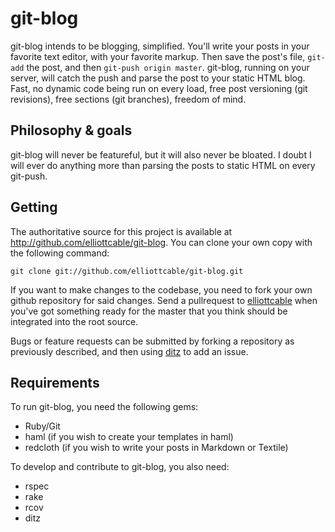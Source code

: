 git-blog
========

git-blog intends to be blogging, simplified. You'll write your posts in your
favorite text editor, with your favorite markup. Then save the post's file,
`git-add` the post, and then `git-push origin master`. git-blog, running on
your server, will catch the push and parse the post to your static HTML blog.
Fast, no dynamic code being run on every load, free post versioning (git
revisions), free sections (git branches), freedom of mind.

Philosophy & goals
------------------

git-blog will never be featureful, but it will also never be bloated. I doubt
I will ever do anything more than parsing the posts to static HTML on every
git-push.

Getting
-------

The authoritative source for this project is available at
<http://github.com/elliottcable/git-blog>. You can clone your own copy with the
following command:

    git clone git://github.com/elliottcable/git-blog.git

If you want to make changes to the codebase, you need to fork your own github
repository for said changes. Send a pullrequest to [elliottcable][5]
when you've got something ready for the master that you think should be
integrated into the root source.

Bugs or feature requests can be submitted by forking a repository as
previously described, and then using [ditz][6] to add an issue.

  [5]: <http://github.com/elliottcable> (elliottcable on GitHub)
  [6]: <http://ditz.rubyforge.org/> (Ditz issue tracking)

Requirements
------------

To run git-blog, you need the following gems:

* Ruby/Git
* haml (if you wish to create your templates in haml)
* redcloth (if you wish to write your posts in Markdown or Textile)

To develop and contribute to git-blog, you also need:

* rspec
* rake
* rcov
* ditz